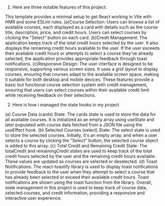 1. Here are three notable features of this project:

This template provides a minimal setup to get React working in Vite with HMR and some ESLint rules.
(a)Course Selection: Users can browse a list of available courses, each displayed as a card with details such as the course title, description, price, and credit hours. Users can select courses by clicking the "Select" button on each card.
(b)Credit Management: The application keeps track of the total credit hours selected by the user. It also displays the remaining credit hours available to the user. If the user exceeds their available credit hours or attempts to select a course they've already selected, the application provides appropriate feedback through toast notifications.
(c)Responsive Design: The user interface is designed to be responsive, supporting various screen sizes. It uses a grid layout to display courses, ensuring that courses adapt to the available screen space, making it suitable for both desktop and mobile devices.
These features provide a basic but functional course selection system with credit management, ensuring that users can select courses within their available credit limit while receiving feedback on their selections.

2. Here is how i managed the state hooks in my project

(a) Course Data (cards) State: The cards state is used to store the data for all available courses. It is initialized as an empty array using useState and later populated with course data fetched from a JSON file using the useEffect hook.
(b) Selected Courses (select) State: The select state is used to store the selected courses. Initially, it's an empty array, and when a user selects a course by clicking the "Select" button, the selected course object is added to this array.
(c) Total Credit and Remaining Credit State: The totalCredit and remainingCredit states are used to keep track of the total credit hours selected by the user and the remaining credit hours available. These values are updated as courses are selected or deselected.
(d) Toast Notifications: The react-toastify library is used to display toast notifications to provide feedback to the user when they attempt to select a course that has already been selected or exceed their available credit hours. Toast notifications are shown using the toast function from the library.
Overall, state management in this project is used to keep track of course data, selected courses, and credit information, providing a responsive and interactive user experience.
